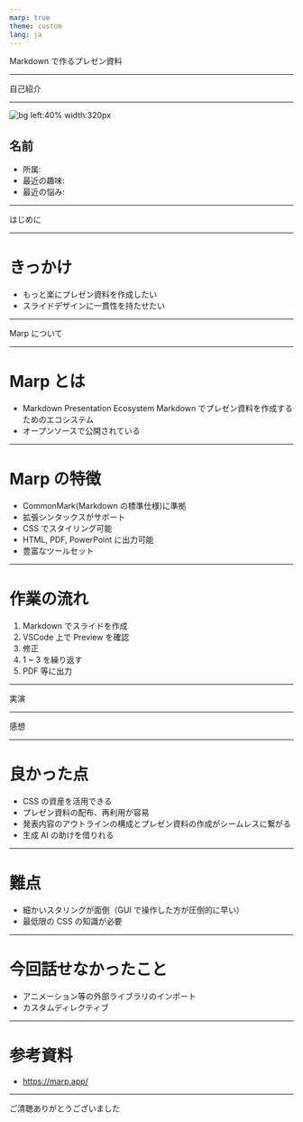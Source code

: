 ```yaml
---
marp: true
theme: custom
lang: ja
---
```


<!--
footer: '![width:200px](./images/logo.png)'
-->

<!--
class: title
-->

Markdown で作るプレゼン資料

---

<!--
class: chapter
-->

自己紹介

---

<!--
class: content
-->

![bg left:40% width:320px](https://picsum.photos/720?image=29)

## 名前

- 所属:
- 最近の趣味:
- 最近の悩み:

---

<!--
class: chapter
-->

はじめに

---

<!--
class: content
-->

# きっかけ

- もっと楽にプレゼン資料を作成したい
- スライドデザインに一貫性を持たせたい

---

<!--
class: chapter
-->

Marp について

---

<!--
class: content
-->

# Marp とは

- Markdown Presentation Ecosystem
  Markdown でプレゼン資料を作成するためのエコシステム
- オープンソースで公開されている

---

<!--
class: content
-->

# Marp の特徴

- CommonMark(Markdown の標準仕様)に準拠
- 拡張シンタックスがサポート
- CSS でスタイリング可能
- HTML, PDF, PowerPoint に出力可能
- 豊富なツールセット

---

<!--
class: content
-->

# 作業の流れ

1. Markdown でスライドを作成
2. VSCode 上で Preview を確認
3. 修正
4. 1 ~ 3 を繰り返す
5. PDF 等に出力

---

<!--
class: chapter
-->

実演

---

<!--
class: chapter
-->

感想

---

<!--
class: content
-->

# 良かった点

- CSS の資産を活用できる
- プレゼン資料の配布、再利用が容易
- 発表内容のアウトラインの構成とプレゼン資料の作成がシームレスに繋がる
- 生成 AI の助けを借りれる

---

<!--
class: content
-->

# 難点

- 細かいスタリングが面倒（GUI で操作した方が圧倒的に早い）
- 最低限の CSS の知識が必要

---

<!--
class: content
-->

# 今回話せなかったこと

- アニメーション等の外部ライブラリのインポート
- カスタムディレクティブ

---

<!--
class: content
-->

# 参考資料

- https://marp.app/

---

<!--
class: chapter
-->

ご清聴ありがとうございました
